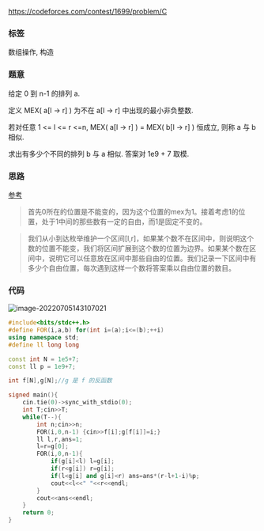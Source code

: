 https://codeforces.com/contest/1699/problem/C

### 标签

数组操作, 构造

### 题意

给定 0 到 n-1 的排列 a.

定义 MEX( a[l -> r] ) 为不在 a[l -> r] 中出现的最小非负整数.

若对任意 1 <= l <= r <=n, MEX( a[l -> r] ) = MEX( b[l -> r] ) 恒成立, 则称 a 与 b 相似.

求出有多少个不同的排列 b 与 a 相似. 答案对 1e9 + 7 取模.

### 思路

[参考](https://zhuanlan.zhihu.com/p/537606910)

> 首先0所在的位置是不能变的，因为这个位置的mex为1。接着考虑1的位置，处于1中间的那些数有一定的自由，而1是固定不变的。

> 我们从小到达枚举维护一个区间[l,r]，如果某个数不在区间中，则说明这个数的位置不能变，我们将区间扩展到这个数的位置为边界。如果某个数在区间中，说明它可以任意放在区间中那些自由的位置。我们记录一下区间中有多少个自由位置，每次遇到这样一个数将答案乘以自由位置的数目。

### 代码

![image-20220705143107021](http://nme-200t.oss-cn-hangzhou.aliyuncs.com/notes/2022-07-05-063107.png)

```cpp
#include<bits/stdc++.h>
#define FOR(i,a,b) for(int i=(a);i<=(b);++i)
using namespace std;
#define ll long long

const int N = 1e5+7;
const ll p = 1e9+7;

int f[N],g[N];//g 是 f 的反函数

signed main(){
	cin.tie(0)->sync_with_stdio(0);
	int T;cin>>T;
	while(T--){
		int n;cin>>n;
		FOR(i,0,n-1) {cin>>f[i];g[f[i]]=i;}
		ll l,r,ans=1;
		l=r=g[0];
		FOR(i,0,n-1){
			if(g[i]<l) l=g[i];
			if(r<g[i]) r=g[i];
			if(l<g[i] and g[i]<r) ans=ans*(r-l+1-i)%p;
			cout<<l<<" "<<r<<endl;
		}
		cout<<ans<<endl;
	}
	return 0;
}
```

